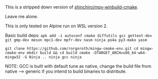 This is a stripped down version of [shinchiro/mpv-winbuild-cmake](https://github.com/shinchiro/mpv-winbuild-cmake).

Leave me alone.

This is only tested on Alpine run on WSL version 2.

Basic build deps:
`apk add -i autoconf cmake diffutils gcc gettext-dev git gmp-dev meson mpc1-dev mpfr-dev nasm ninja po4a py3-mako yasm`

`git clone https://github.com/rorgoroth/mingw-cmake-env.git
cd mingw-cmake-env
mkdir build && cd build
cmake -DTARGET_ARCH=x86_64-w64-mingw32 -G Ninja ..
ninja gcc
ninja`

NOTE: GCC is built with default tune as native, change the build file from native --> generic if you intend to build binaries to distribute.
